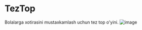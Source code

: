 # TezTop
Bolalarga xotirasini mustaxkamlash uchun tez top o'yini.
![image](https://user-images.githubusercontent.com/61906391/101991513-ff5ac380-3cce-11eb-86a7-942ebdc13f54.png)
